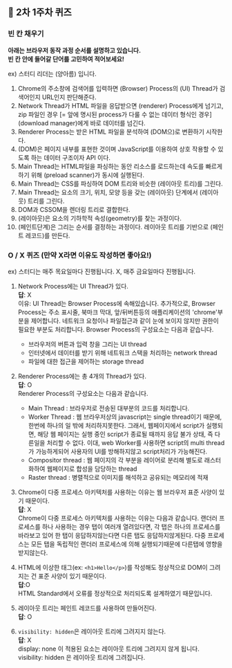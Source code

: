 ## 📝 2차 1주차 퀴즈

### 빈 칸 채우기

**아래는 브라우저 동작 과정 순서를 설명하고 있습니다.  
빈 칸 안에 들어갈 단어를 고민하여 적어보세요!**

ex) 스터디 리더는 (양아름) 입니다.

1. Chrome의 주소창에 검색어를 입력하면 (Browser) Process의 (UI) Thread가 검색어인지 URL인지 판단해준다.
2. Network Thread가 HTML 파일을 응답받으면 (renderer) Process에게 넘기고, zip 파일인 경우 [= 앞에 명시된 process가 다룰 수 없는 데이터 형식인 경우] (download manager)에게 바로 데이터를 넘긴다.
3. Renderer Process는 받은 HTML 파일을 분석하여 (DOM으)로 변환하기 시작한다.
4. (DOM)은 페이지 내부를 표현한 것이며 JavaScript를 이용하여 상호 작용할 수 있도록 하는 데이터 구조이자 API 이다.
5. Main Thread는 HTML파일을 파싱하는 동안 리소스를 로드하는데 속도를 빠르게 하기 위해 (preload scanner)가 동시에 실행된다.
6. Main Thread는 CSS를 파싱하여 DOM 트리와 비슷한 (레이아웃 트리)를 그린다.
7. Main Thread는 요소의 크기, 위치, 모양 등을 갖는 (레이아웃) 단계에서 (레이아웃) 트리를 그린다.
8. DOM과 CSSOM을 렌더링 트리로 결합한다.
9. (레이아웃)은 요소의 기하학적 속성(geometry)를 찾는 과정이다.
10. (페인트단계)은 그리는 순서를 결정하는 과정이다. 레이아웃 트리를 기반으로 (페인트 레코드)를 만든다.

### O / X 퀴즈 (만약 X라면 이유도 작성하면 좋아요!)

ex) 스터디는 매주 목요일마다 진행됩니다.
X, 매주 금요일마다 진행됩니다.

1. Network Process에는 UI Thread가 있다.  
   **답**: X<br>
   이유: UI Thread는 Browser Process에 속해있습니다.
   추가적으로, Browser Process는 주소 표시줄, 북마크 막대, 앞/뒤버튼등의 애플리케이션의 'chrome'부분을 제어합니다. 
   네트워크 요청이나 파일접근과 같이 눈에 보이지 않지만 권한이 필요한 부분도 처리합니다.
   Browser Process의 구성요소는 다음과 같습니다.
   - 브라우저의 버튼과 입력 창을 그리는 UI thread 
   - 인터넷에서 데이터를 받기 위해 네트워크 스택을 처리하는 network thread
   - 파일에 대한 접근을 제어하는 storage thread
    
2. Renderer Process에는 총 4개의 Thread가 있다.  
   **답**: O<br>
   Renderer Process의 구성요소는 다음과 같습니다.
   - Main Thread : 브라우저로 전송된 대부분의 코드를 처리합니다.
   - Worker Thread : 웹 브라우저상의 javascript는 single thread이기 때문에, 한번에 하나의 일 밖에 처리하지못한다.
   그래서, 웹페이지에서 script가 실행되면, 해당 웹 페이지는 실행 중인 script가 종료될 때까지 응답 불가 상태, 즉 다른일을 처리할 수 없다.
   이대, web Worker를 사용하면 script의 multi thread가 가능하게되어 사용자의 UI를 방해하지않고 script처리가 가능해진다.
   - Compositor thread : 웹 페이지의 각 부분을 레이어로 분리해 별도로 래스터화하여 웹페이지로 합성을 담당하는 thread
   - Raster thread : 병렬적으로 이미지를 해석하고 공유되는 메모리에 적재

3. Chrome이 다중 프로세스 아키텍처를 사용하는 이유는 웹 브라우저 표준 사양이 있기 때문이다.  
   **답**: X<br>
   Chrome이 다중 프로세스 아키텍처를 사용하는 이유는 다음과 같습니다.
   랜더러 프로세스를 하나 사용하는 경우 탭이 여러개 열려있다면, 각 탭은 하나의 프로세스를 바라보고 있어 한 탭이 응답하지않는다면 다른 탭도 응답하지않게된다.
   다중 프로세스는 모든 탭을 독립적인 랜더러 프로세스에 의해 실행되기때문에 다른탭에 영향을 받지않는다.
  
4. HTML에 이상한 태그(ex: `<h1>Hello</p>`)를 작성해도 정상적으로 DOM이 그려지는 건 표준 사양이 있기 때문이다.  
   **답**:O<br>
   HTML Standard에서 오류를 정상적으로 처리되도록 설계하였기 때문입니다.
   
5. 레이아웃 트리는 페인트 레코드를 사용하여 만들어진다.  
   **답**: O<br>
6. `visibility: hidden`은 레이아웃 트리에 그려지지 않는다.  
   **답**: X<br>
   display: none 이 적용된 요소는 레이아웃 트리에 그려지지 않게 됩니다.
   visibility: hidden 은 레이아웃 트리에 그려집니다.
